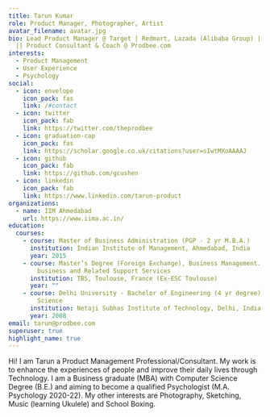 ```yaml
---
title: Tarun Kumar
role: Product Manager, Photographer, Artist
avatar_filename: avatar.jpg
bio: Lead Product Manager @ Target | Redmart, Lazada (Alibaba Group) | Ola Cabs
  || Product Consultant & Coach @ Prodbee.com
interests:
  - Product Management
  - User Experience
  - Psychology
social:
  - icon: envelope
    icon_pack: fas
    link: /#contact
  - icon: twitter
    icon_pack: fab
    link: https://twitter.com/theprodbee
  - icon: graduation-cap
    icon_pack: fas
    link: https://scholar.google.co.uk/citations?user=sIwtMXoAAAAJ
  - icon: github
    icon_pack: fab
    link: https://github.com/gcushen
  - icon: linkedin
    icon_pack: fab
    link: https://www.linkedin.com/tarun-product
organizations:
  - name: IIM Ahmedabad
    url: https://www.iima.ac.in/
education:
  courses:
    - course: Master of Business Administration (PGP - 2 yr M.B.A.)
      institution: Indian Institute of Management, Ahmedabad, India
      year: 2015
    - course: Master’s Degree (Foreign Exchange), Business Management. - Aviation
        business and Related Support Services
      institution: TBS, Toulouse, France (Ex-ESC Toulouse)
      year: ""
    - course: Delhi University - Bachelor of Engineering (4 yr degree), Computer
        Science
      institution: Netaji Subhas Institute of Technology, Delhi, India
      year: 2008
email: tarun@prodbee.com
superuser: true
highlight_name: true
---
```

Hi! I am Tarun a Product Management Professional/Consultant. My work is to enhance the experiences of people and improve their daily lives through Technology. I am a Business graduate (MBA) with Computer Science Degree (B.E.) and aiming to become a qualified Psychologist (M.A. Psychology 2020-22).
My other interests are Photography, Sketching, Music (learning Ukulele) and School Boxing.

